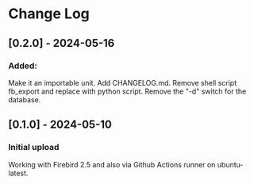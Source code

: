 # Change Log

## [0.2.0] - 2024-05-16
### Added:
Make it an importable unit. Add CHANGELOG.md. Remove shell script fb_export and replace with
python script. Remove the "-d" switch for the database.

## [0.1.0] - 2024-05-10
### Initial upload

Working with Firebird 2.5 and also via Github Actions runner on ubuntu-latest.



